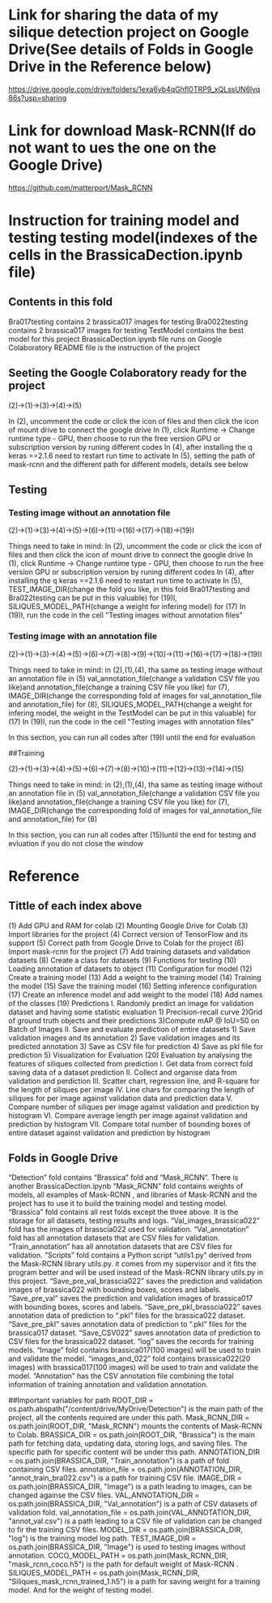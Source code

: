 # Link for sharing the data of my silique detection project on Google Drive(See details of Folds in Google Drive in the Reference below)

https://drive.google.com/drive/folders/1exa6yb4qGhfI0TRP9_xQLssUN6lyq86s?usp=sharing

# Link for download Mask-RCNN(If do not want to ues the one on the Google Drive)

https://github.com/matterport/Mask_RCNN

# Instruction for training model and testing testing model(indexes of the cells in the BrassicaDection.ipynb file)

## Contents in this fold
Bra017testing contains 2 brassica017 images for testing
Bra0022testing contains 2 brassica017 images for testing 
TestModel contains the best model for this project
BrassicaDection.ipynb file runs on Google Colaboratory
README file is the instruction of the project

## Seeting the Google Colaboratory ready for the project

(2)->(1)->(3)->(4)->(5)

In (2), uncomment the code or click the icon of files and then click the icon of mount drive to connect the google drive
In (1), click Runtime -> Change runtime type - GPU, then choose to run the free version GPU or subscription version by runing different codes
In (4), after installing the q keras ==2.1.6 need to restart run time to activate
In (5), setting the path of mask-rcnn and the different path for different models, details see below

## Testing

### Testing image without an annotation file

(2)->(1)->(3)->(4)->(5)->(6)->(11)->(16)->(17)->(18)->(19)I

Things need to take in mind:
In (2), uncomment the code or click the icon of files and then click the icon of mount drive to connect the google drive
In (1), click Runtime -> Change runtime type - GPU, then choose to run the free version GPU or subscription version by runing different codes
In (4), after installing the q keras ==2.1.6 need to restart run time to activate
In (5), TEST_IMAGE_DIR(change the fold you like, in this fold Bra017testing and Bra022testing can be put in this valuable) for (19)I, 
SILIQUES_MODEL_PATH(change a weight for infering model) for (17)
In (19)I, run the code in the cell "Testing images without annotation files"

### Testing image with an annotation file

(2)->(1)->(3)->(4)->(5)->(6)->(7)->(8)->(9)->(10)->(11)->(16)->(17)->(18)->(19)I

Things need to take in mind:
in (2),(1),(4), tha same as testing image without an annotation file
in (5) val_annotation_file(change a validation CSV file you like)and annotation_file(change a training CSV file you like) for (7),
IMAGE_DIR(change the corresponding fold of images for val_annotation_file and annotation_file) for (8),
SILIQUES_MODEL_PATH(change a weight for infering model, the weight in the TestModel can be put in this valuable) for (17)
In (19)I, run the code in the cell "Testing images with annotation files"

In this section, you can run all codes after (19)I until the end for evaluation

##Training

(2)->(1)->(3)->(4)->(5)->(6)->(7)->(8)->(10)->(11)->(12)->(13)->(14)->(15)

Things need to take in mind:
in (2),(1),(4), tha same as testing image without an annotation file
in (5) val_annotation_file(change a validation CSV file you like)and annotation_file(change a training CSV file you like) for (7),
IMAGE_DIR(change the corresponding fold of images for val_annotation_file and annotation_file) for (8)

In this section, you can run all codes after (15)Iuntil the end for testing and evluation if you do not close the window

# Reference

## Tittle of each index above
(1) Add GPU and RAM for colab
(2) Mounting Google Drive for Colab
(3) Import libraries for the project
(4) Correct version of TensorFlow and its support
(5) Correct path from Google Drive to Colab for the project
(6) Import mask-rcnn for the project
(7) Add training datasets and validation datasets
(8) Create a class for datasets
(9) Functions for testing
(10) Loading annotation of datasets to object
(11) Configuration for model
(12) Create a training model
(13) Add a weight to the training model
(14) Training the model
(15) Save the training model
(16) Setting inference configuration
(17) Create an inference model and add weight to the model
(18) Add names of the classes
(19) Predictions
     I. Randomly predict an image for validation dataset and having some statistic evaluation
	    1) Precision-recall curve
		2)Grid of ground truth objects and their predictions
		3)Compute mAP @ IoU=50 on Batch of Images
	 II. Save and evaluate prediction of entire datasets
	    1) Save validation images and its annotation
		2) Save validation images and its predicted annotation
	    3) Save as CSV file for prediction
		4) Save as pkl file for prediction
		5) Visualization for Evaluation
(20) Evaluation by analysing the features of siliques collected from prediction
     I. Get data from correct fold saving data of a dataset prediction
	 II. Collect and organise data from validation and perdiction
	 III. Scatter chart, regression line, and R-square for the length of siliques per image
	 IV. Line chars for comparing the length of siliques for per image against validation data and prediction data
	 V. Compare number of siliques per image against validation and prediction by histogram
	 VI. Compare average length per image against validation and prediction by histogram
	 VII. Compare total number of bounding boxes of entire dataset against validation and prediction by histogram

## Folds in Google Drive
“Detection” fold contains “Brassica” fold and “Mask_RCNN”. There is another BrassicaDection.ipynb
“Mask_RCNN” fold contains weights of models, all examples of Mask-RCNN , and libraries of Mask-RCNN  and the project has to use it to build the training model and testing model.
“Brassica” fold contains all rest folds except the three above. It is the storage for all datasets, testing results and logs.
“Val_images_brassica022” fold has the images of brasscia022 used for validation.
“Val_annotation” fold has all annotation datasets that are CSV files for validation.
“Train_annotation” has all annotation datasets that are CSV files for validation.
“Scripts” fold contains a Python script “utils1.py” derived from the Mask-RCNN  library utils.py. it comes from my supervisor and it fits the program better and will be used instead of the Mask-RCNN  library utils.py in this project.
“Save_pre_val_brasscia022” saves the prediction and validation images of brassica022 with bounding boxes, scores and labels.
“Save_pre_val” saves the prediction and validation images of brassica017 with bounding boxes, scores and labels.
“Save_pre_pkl_brasscia022” saves annotation data of prediction to “.pkl” files for the brassica022 dataset.
“Save_pre_pkl” saves annotation data of prediction to “.pkl” files for the brassica017 dataset.
“Save_CSV022” saves annotation data of prediction to CSV files for the brassica022 dataset.
“log” saves the records for training models.
“Image” fold contains brassica017(100 images) will be used to train and validate the model.
“images_and_022” fold contains brassica022(20 images) with brassica017(100 images) will be used to train and validate the model.
“Annotation” has the CSV annotation file combining the total information of training annotation and validation annotation.

##Important variables for path
ROOT_DIR = os.path.abspath("/content/drive/MyDrive/Detection") is the main path of  the project, all the contents required are under this path.
Mask_RCNN_DIR = os.path.join(ROOT_DIR, "Mask_RCNN") mounts the contents of Mask-RCNN  to Colab.
BRASSICA_DIR = os.path.join(ROOT_DIR, "Brassica") is the main path for fetching data, updating data, storing logs, and saving files. The specific path for specific content will be under this path.
ANNOTATION_DIR = os.path.join(BRASSICA_DIR, "Train_annotation") is a path of fold containing CSV files.
annotation_file = os.path.join(ANNOTATION_DIR, "annot_train_bra022.csv") is a path for training CSV file.
IMAGE_DIR = os.path.join(BRASSICA_DIR, "Image") is a path leading to images, can be changed againse the CSV files.
VAL_ANNOTATION_DIR = os.path.join(BRASSICA_DIR, "Val_annotation") is a path of CSV datasets of validation fold.
val_annotation_file = os.path.join(VAL_ANNOTATION_DIR, "annot_val.csv") is a path leading to a CSV file of validation can be changed to fir the training CSV files.
MODEL_DIR = os.path.join(BRASSICA_DIR, "log") is the training model log path.
TEST_IMAGE_DIR = os.path.join(BRASSICA_DIR, "Image") is used to testing images without annotation.
COCO_MODEL_PATH = os.path.join(Mask_RCNN_DIR, "mask_rcnn_coco.h5") is the path for default weight of Mask-RCNN .
SILIQUES_MODEL_PATH = os.path.join(Mask_RCNN_DIR, "Siliques_mask_rcnn_trained_1.h5") is a path for saving weight for a training model. And for the weight of testing model.
